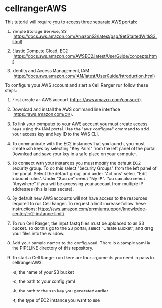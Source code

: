 # cellrangerAWS

This tutorial will require you to access three separate AWS portals:

1. Simple Storage Service, S3 (https://docs.aws.amazon.com/AmazonS3/latest/gsg/GetStartedWithS3.html)

2. Elastic Compute Cloud, EC2 (https://docs.aws.amazon.com/AWSEC2/latest/UserGuide/concepts.html)

3. Identity and Access Management, IAM (https://docs.aws.amazon.com/IAM/latest/UserGuide/introduction.html)

To configure your AWS account and start a Cell Ranger run follow these steps:

1. First create an AWS account (https://aws.amazon.com/console/).

2. Download and install the AWS command line interface (https://aws.amazon.com/cli/).

3. To link your computer to your AWS account you must create access keys using
the IAM portal. Use the "aws configure" command to add your access key and 
key ID to the AWS CLI.

4. To communicate with the EC2 instances that you launch, you must create ssh
keys by selecting "Key Pairs" from the left panel of the portal. Download and
save your key in a safe place on your computer.

5. To connect with your instances you must modify the default EC2 security
group. To do this select "Security Groups" from the left panel of the portal.
Select the default group and under "Actions" select "Edit inbound rules". Under
"Source" select "My IP". You can also select "Anywhere" if you will be accessing
your account from multiple IP addresses (this is less secure).

6. By default new AWS accounts will not have access to the resources required to
run Cell Ranger. To request a limit increase follow these instructions:
https://aws.amazon.com/premiumsupport/knowledge-center/ec2-instance-limit/

7. To run Cell Ranger, the input fastq files must be uploaded to an S3 bucket.
To do this go to the S3 portal, select "Create Bucket", and drag your files into
the window.

8. Add your sample names to the config.yaml. There is a sample yaml in the
PIPELINE directory of this repository.

9. To start a Cell Ranger run there are four arguments you need to pass to 
cellrangerAWS:

	-s, the name of your S3 bucket

	-c, the path to your config.yaml

	-k, the path to the ssh key you generated earlier

	-t, the type of EC2 instance you want to use


